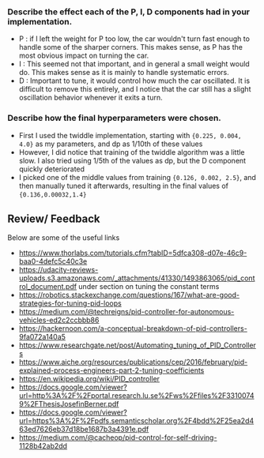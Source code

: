### Describe the effect each of the P, I, D components had in your implementation.
- P : if I left the weight for P too low, the car wouldn't turn fast enough to handle some of the sharper corners. This makes sense, as P has the most obvious impact on turning the car.
- I : This seemed not that important, and in general a small weight would do. This makes sense as it is mainly to handle systematic errors.
- D : Important to tune, it would control how much the car oscillated. It is difficult to remove this entirely, and I notice that the car still has a slight oscillation behavior whenever it exits a turn.

### Describe how the final hyperparameters were chosen.

- First I used the twiddle implementation, starting with `{0.225, 0.004, 4.0}` as my parameters, and dp as 1/10th of these values
- However, I did notice that training of the twiddle algorithm was a little slow. I also tried using 1/5th of the values as dp, but the D component quickly deteriorated
- I picked one of the middle values from training `{0.126, 0.002, 2.5}`, and then manually tuned it afterwards, resulting in the final values of `{0.136,0.00032,1.4}`


## Review/ Feedback

Below are some of the useful links

- https://www.thorlabs.com/tutorials.cfm?tabID=5dfca308-d07e-46c9-baa0-4defc5c40c3e
- https://udacity-reviews-uploads.s3.amazonaws.com/_attachments/41330/1493863065/pid_control_document.pdf under section on tuning the constant terms
- https://robotics.stackexchange.com/questions/167/what-are-good-strategies-for-tuning-pid-loops
- https://medium.com/@techreigns/pid-controller-for-autonomous-vehicles-ed2c2ccbbb86
- https://hackernoon.com/a-conceptual-breakdown-of-pid-controllers-9fa072a140a5
- https://www.researchgate.net/post/Automating_tuning_of_PID_Controllers
- https://www.aiche.org/resources/publications/cep/2016/february/pid-explained-process-engineers-part-2-tuning-coefficients
- https://en.wikipedia.org/wiki/PID_controller
- https://docs.google.com/viewer?url=http%3A%2F%2Fportal.research.lu.se%2Fws%2Ffiles%2F33100749%2FThesisJosefinBerner.pdf
- https://docs.google.com/viewer?url=https%3A%2F%2Fpdfs.semanticscholar.org%2F4bdd%2F25ea2d463ed7626eb37d18be1687b3a4391e.pdf
- https://medium.com/@cacheop/pid-control-for-self-driving-1128b42ab2dd

